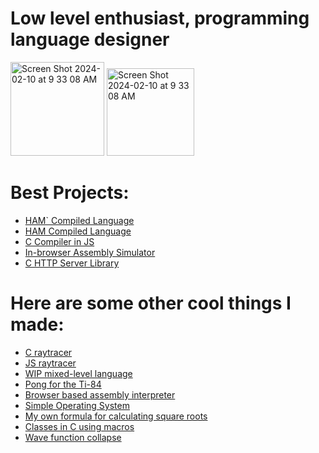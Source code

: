 # Low level enthusiast, programming language designer

<img width="150" alt="Screen Shot 2024-02-10 at 9 33 08 AM" src="https://github.com/FISHARMNIC/FISHARMNIC/assets/73864341/80f4df7d-baa0-42a1-93d3-64739a594dd2">

<img width="140" alt="Screen Shot 2024-02-10 at 9 33 08 AM" src="https://github.com/FISHARMNIC/FISHARMNIC/assets/73864341/d1a17f1d-0ee7-496b-9a95-8ba93e434bfe">


# Best Projects:
* [HAM` Compiled Language](https://github.com/FISHARMNIC/proglan2_HAMprime)
* [HAM Compiled Language](https://github.com/FISHARMNIC/ham-lang)
* [C Compiler in JS](https://github.com/FISHARMNIC/C-compiler)
* [In-browser Assembly Simulator](https://github.com/FISHARMNIC/online-assembly-simulator)
* [C HTTP Server Library](https://github.com/FISHARMNIC/Chttp)

# Here are some other cool things I made:
* [C raytracer](https://github.com/FISHARMNIC/C-raytracer)
* [JS raytracer](https://github.com/FISHARMNIC/jsRaytracer)
* [WIP mixed-level language](https://github.com/FISHARMNIC/Asap-Lang)
* [Pong for the Ti-84](https://github.com/FISHARMNIC/TI84-pong)
* [Browser based assembly interpreter](https://github.com/FISHARMNIC/online-assembly-simulator)
* [Simple Operating System](https://github.com/FISHARMNIC/Tachyon-OS)
* [My own formula for calculating square roots](https://github.com/FISHARMNIC/sqrtOpt)
* [Classes in C using macros](https://github.com/FISHARMNIC/C-classes)
* [Wave function collapse](https://github.com/FISHARMNIC/wfc)
